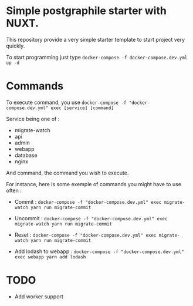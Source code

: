 # Simple postgraphile starter with NUXT.

This repository provide a very simple starter template to start project very quickly.

To start programming just type `docker-compose -f docker-compose.dev.yml up -d`

# Commands

To execute command, you use `docker-compose -f "docker-compose.dev.yml" exec [service] [command]`

Service being one of :
- migrate-watch
- api
- admin
- webapp
- database
- nginx

And command, the command you wish to execute.

For instance, here is some exemple of commands you might have to use often :

- Commit : `docker-compose -f "docker-compose.dev.yml" exec migrate-watch yarn run migrate-commit`

- Uncommit : `docker-compose -f "docker-compose.dev.yml" exec migrate-watch yarn run migrate-commit`

- Reset : `docker-compose -f "docker-compose.dev.yml" exec migrate-watch yarn run migrate-commit`

- Add lodash to webapp : `docker-compose -f "docker-compose.dev.yml" exec webapp yarn add lodash`

# TODO

- Add worker support
